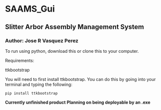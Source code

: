 # SAAMS_Gui
## Slitter Arbor Assembly Management System 

### Author: Jose R Vasquez Perez


To run using python, download this or clone this to your computer.

Requirements:

ttkbootstrap

You will need to first install ttkbootstrap.
You can do this by going into your terminal and typing the following:

```
pip install ttkbootstrap
```

**Currently unfinished product**
**Planning on being deployable by an .exe**